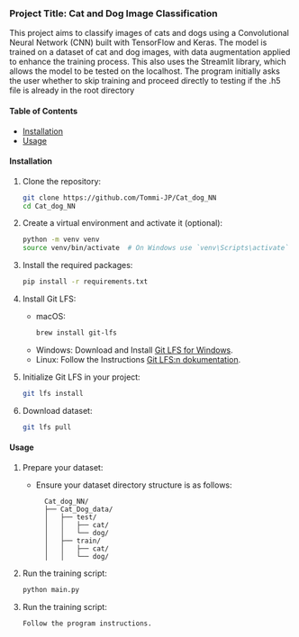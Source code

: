 ### Project Title: Cat and Dog Image Classification

This project aims to classify images of cats and dogs using a Convolutional Neural Network (CNN) built with TensorFlow and Keras. The model is trained on a dataset of cat and dog images, with data augmentation applied to enhance the training process. This also uses the Streamlit library, which allows the model to be tested on the localhost. The program initially asks the user whether to skip training and proceed directly to testing if the .h5 file is already in the root directory

#### Table of Contents

- [Installation](#installation)
- [Usage](#usage)

#### Installation

1. Clone the repository:
    ```bash
    git clone https://github.com/Tommi-JP/Cat_dog_NN
    cd Cat_dog_NN
    ```
2. Create a virtual environment and activate it (optional):
    ```bash
    python -m venv venv
    source venv/bin/activate  # On Windows use `venv\Scripts\activate`
    ```
3. Install the required packages:
    ```bash
    pip install -r requirements.txt
    ```

4. Install Git LFS:
    - macOS:
      ```bash
      brew install git-lfs
      ```
    - Windows: Download and Install [Git LFS for Windows](https://git-lfs.github.com/).
    - Linux: Follow the Instructions [Git LFS:n dokumentation](https://github.com/git-lfs/git-lfs/wiki/Installation).

5. Initialize Git LFS in your project:
    ```bash
    git lfs install
    ```

6. Download dataset:
    ```bash
    git lfs pull
    ```

#### Usage

1. Prepare your dataset:
    - Ensure your dataset directory structure is as follows:
      ```
        Cat_dog_NN/
        ├── Cat_Dog_data/
        │   ├── test/
        │   │   ├── cat/
        │   │   └── dog/
        │   ├── train/
        │   │   ├── cat/
        │   │   └── dog/
      ```

2. Run the training script:
    ```bash
    python main.py
    ```

3. Run the training script:
    ```bash
    Follow the program instructions.
    ```